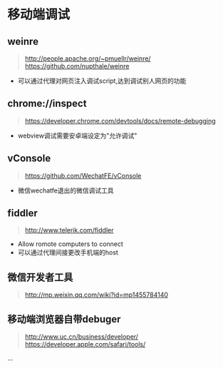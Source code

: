 
# 移动端调试

## weinre
>http://people.apache.org/~pmuellr/weinre/
>https://github.com/nupthale/weinre
 - 可以通过代理对网页注入调试script,达到调试别人网页的功能

## chrome://inspect
>https://developer.chrome.com/devtools/docs/remote-debugging
 - webview调试需要安卓端设定为"允许调试"

## vConsole
>https://github.com/WechatFE/vConsole
- 微信wechatfe退出的微信调试工具

## fiddler
>http://www.telerik.com/fiddler
- Allow romote computers to connect
- 可以通过代理间接更改手机端的host

## 微信开发者工具
>http://mp.weixin.qq.com/wiki?id=mp1455784140


## 移动端浏览器自带debuger
>http://www.uc.cn/business/developer/
https://developer.apple.com/safari/tools/

...